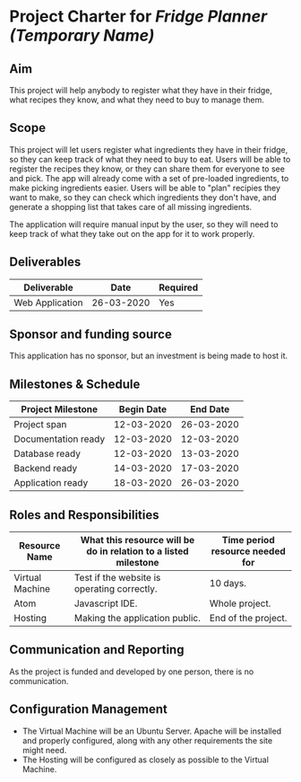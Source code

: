 # Project Charter for *Fridge Planner (Temporary Name)*
## Aim

This project will help anybody to register what they have in their fridge, what recipes they know, and what they need to buy to manage them.

## Scope

This project will let users register what ingredients they have in their fridge, so they can keep track of what they need to buy to eat. Users will be able to register the recipes they know, or they can share them for everyone to see and pick. The app will already come with a set of pre-loaded ingredients, to make picking ingredients easier. Users will be able to "plan" recipies they want to make, so they can check which ingredients they don't have, and generate a shopping list that takes care of all missing ingredients.

The application will require manual input by the user, so they will need to keep track of what they take out on the app for it to work properly.

## Deliverables

| Deliverable     | Date       | Required |
| --------------- | ---------- | -------- |
| Web Application | 26-03-2020 | Yes      |

## Sponsor and funding source

This application has no sponsor, but an investment is being made to host it.

## Milestones & Schedule

| Project Milestone   | Begin Date | End Date   |
| ------------------- | ---------- | ---------- |
| Project span        | 12-03-2020 | 26-03-2020 |
| Documentation ready | 12-03-2020 | 12-03-2020 |
| Database ready      | 12-03-2020 | 13-03-2020 |
| Backend ready       | 14-03-2020 | 17-03-2020 |
| Application ready   | 18-03-2020 | 26-03-2020 |

## Roles and Responsibilities

| Resource Name  |  What this resource will be do in relation to a listed milestone  | Time period resource needed for |
| ---------------------|---------------|-------------|
| Virtual Machine | Test if the website is operating correctly. | 10 days. |
| Atom            | Javascript IDE. | Whole project. |
| Hosting         | Making the application public. | End of the project. |

## Communication and Reporting

As the project is funded and developed by one person, there is no communication.

## Configuration Management

+ The Virtual Machine will be an Ubuntu Server. Apache will be installed and properly configured, along with any other requirements the site might need.
+ The Hosting will be configured as closely as possible to the Virtual Machine.
